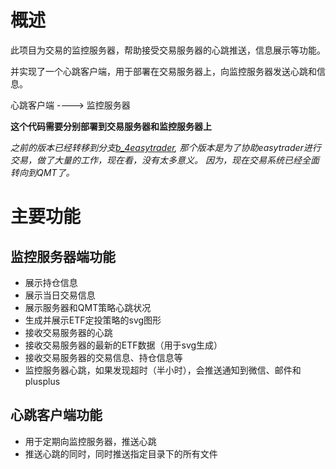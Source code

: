 # 概述

此项目为交易的监控服务器，帮助接受交易服务器的心跳推送，信息展示等功能。

并实现了一个心跳客户端，用于部署在交易服务器上，向监控服务器发送心跳和信息。

心跳客户端 ----> 监控服务器

**这个代码需要分别部署到交易服务器和监控服务器上**

*之前的版本已经转移到分支[b_4easytrader](https://github.com/piginzoo/quant_trader/tree/b_4easytrader),
那个版本是为了协助easytrader进行交易，做了大量的工作，现在看，没有太多意义。
因为，现在交易系统已经全面转向到QMT了。*

# 主要功能

## 监控服务器端功能

- 展示持仓信息
- 展示当日交易信息
- 展示服务器和QMT策略心跳状况
- 生成并展示ETF定投策略的svg图形
- 接收交易服务器的心跳
- 接收交易服务器的最新的ETF数据（用于svg生成）
- 接收交易服务器的交易信息、持仓信息等
- 监控服务器心跳，如果发现超时（半小时），会推送通知到微信、邮件和plusplus

## 心跳客户端功能

- 用于定期向监控服务器，推送心跳
- 推送心跳的同时，同时推送指定目录下的所有文件